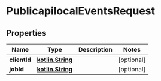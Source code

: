# PublicapilocalEventsRequest

## Properties
Name | Type | Description | Notes
------------ | ------------- | ------------- | -------------
**clientId** | [**kotlin.String**](.md) |  |  [optional]
**jobId** | [**kotlin.String**](.md) |  |  [optional]
